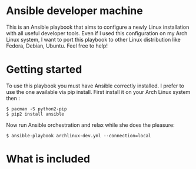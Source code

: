 Ansible developer machine
=========================
This is an Ansible playbook that aims to configure a newly Linux installation with all useful developer tools.
Even if I used this configuration on my Arch Linux system, I want to port this playbook to other Linux distribution like Fedora, Debian, Ubuntu. Feel free to help!

Getting started
===============
To use this playbook you must have Ansible correctly installed. I prefer to use the one available via pip install. First install it on your Arch Linux system then :

	$ pacman -S python2-pip
	$ pip2 install ansible

Now run Ansible orchestration and relax while she does the pleasure:
	
	$ ansible-playbook archlinux-dev.yml --connection=local

What is included
================